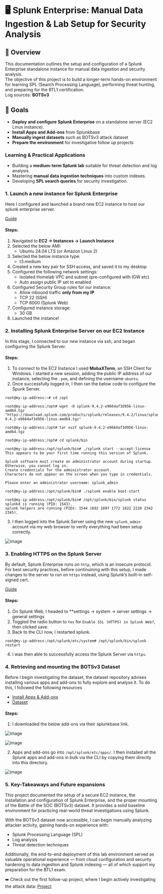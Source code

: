 # 🖥️ Splunk Enterprise: Manual Data Ingestion & Lab Setup for Security Analysis

## 📖 Overview
This documentation outlines the setup and configuration of a Splunk Enterprise standalone instance for manual data ingestion and security analysis.  
The objective of this project is to build a longer-term hands-on environment for learning SPL (Search Processing Language), performing threat hunting, and preparing for the BTL1 certification.  
Log sources: **BOTSv3**

## 🎯 Goals
- **Deploy and configure Splunk Enterprise** on a standalone server (EC2 Linux instance).
- **Install Apps and Add-ons** from Splunkbase
- **Manually ingest datasets** such as BOTSv3 attack dataset
- **Prepare the environment** for investigative follow up projects

### Learning & Practical Applications
- Building a **medium-term Splunk lab** suitable for threat detection and log analysis.
- Mastering **manual data ingestion techniques** into custom indexes.
- Developing **SPL search queries** for security investigation.

### 1. Launch a new instance for Splunk Enterprise
Here I configured and launched a brand new EC2 instance to host our splunk enterprise server. 

[Guide](https://navyadevops.hashnode.dev/step-by-step-guide-installing-splunk-server-on-aws-linux)

#### Steps:
1. Navigated to **EC2 → Instances → Launch Instance**
2. Selected the below AMI:
   - Ubuntu 24.04 LTS (or Amazon Linux 2)
3. Selected the below instance type:
   - t3.medium
4. Created a new key pair for SSH access, and saved it to my desktop
5. Configured the following network settings:
   - Isolated Homelab VPC and subnet (pre-configured with IGW etc)
   - Auto assign public IP set to enabled
6. Configured Security Group rules for our instance:
   - Allow inbound traffic **only from my IP**
   - TCP 22 (SSH)
   - TCP 8000 (Splunk Web)
7. Configured instance storage:
   - 30 GB
8. Launched the instance!

### 2. Installing Splunk Enterprise Server on our EC2 Instance
In this stage, I connected to our new instance via ssh, and began configuring the Splunk Server.

#### Steps:
1. To connect to the EC2 Instance I used **MobaXTerm**, an SSH Client for Windows. I started a new session, adding the public IP address of our instance, selecting the `.pem`, and defining the username `ubuntu`.
2. Once successfully logged in, I then ran the below code to configure the Spunk Server.

```
root@my-ip-address:~# cd /opt 
```
```
root@my-ip-address:/opt# wget -O splunk-9.4.2-e9664af3d956-linux-amd64.tgz "https://download.splunk.com/products/splunk/releases/9.4.2/linux/splunk-9.4.2-e9664af3d956-linux-amd64.tgz"
```
```
root@my-ip-address:/opt# tar xvzf splunk-9.4.2-e9664af3d956-linux-amd64.tgz
```
```
root@my-ip-address:/opt# cd splunk/bin
```
```
root@my-ip-address:/opt/splunk/bin# ./splunk start --accept-license
This appears to be your first time running this version of Splunk.

Splunk software must create an administrator account during startup. Otherwise, you cannot log in.
Create credentials for the administrator account.
Characters do not appear on the screen when you type in credentials.

Please enter an administrator username: splunk_admin
```
```
root@my-ip-address:/opt/splunk/bin# ./splunk enable boot-start
```
```
root@my-ip-address:/opt/splunk/bin# /opt/splunk/bin/splunk status
splunkd is running (PID: 1543).
splunk helpers are running (PIDs: 1544 1692 1697 1772 1822 2210 2342 2345).
```

3. I then logged into the Splunk Server using the new `splunk_admin` account via my web browser to verify everything had been setup correctly.

![image](https://github.com/user-attachments/assets/beaac792-3f88-4ba5-a1cd-bf069ef7b151)

### 3. Enabling HTTPS on the Splunk Server
By default, Splunk Enterprise runs on `http`, which is an insecure protocol. For best security practices, before continuining with this setup, I made changes to the server to run on `https` instead, using Splunk’s built-in self-signed cert.

[Guide](https://docs.splunk.com/Documentation/Splunk/9.4.1/Security/TurnonbasicencryptionwithSplunkWeb)

#### Steps:
1. On Splunk Web, I headed to **settings -> system -> server settings -> general settings
2. Toggled the radio button to `Yes` for `Enable SSL (HTTPS) in Splunk Web?`, then clicked save.
3. Back to the CLI now, I restarted splunk. 
```
root@my-ip-address:/opt/splunk/etc/system# /opt/splunk/bin/splunk restart
```
4. I was then able to successfully access the Splunk Server via `https`.

### 4. Retrieving and mounting the BOTSv3 Dataset
Before I begin investigating the dataset, the dataset repository advises installing various apps and add-ons to fully explore and analyse it. To do this, I followed the following resources

- [Install Apps & Add-ons](https://docs.splunk.com/Documentation/AddOns/released/Overview/Singleserverinstall)
- [Dataset](https://github.com/splunk/botsv3?tab=readme-ov-file)

#### Steps:
1. I downloaded the below add-ons via their splunkbase link.

![image](https://github.com/user-attachments/assets/d92d5292-ca36-477f-abfb-045ef870c77b)

![image](https://github.com/user-attachments/assets/f1c90ce7-b913-4765-91d7-637534c51457)

2. Apps and add-ons go into `/opt/splunk/etc/apps/`. I then installed all the Splunk apps and add-ons in bulk via the CLI by copying them directly into this directory.

![image](https://github.com/user-attachments/assets/a1b09016-df00-43fa-aeb6-509c5f208815)

### 5. Key-Takeaways and Future expansions
This project documented the setup of a secure EC2 instance, the installation and configuration of Splunk Enterprise, and the proper mounting of the Battle of the SOC (BOTSv3) dataset. It provides a solid baseline environment for practicing real-world threat investigations using Splunk.

With the BOTSv3 dataset now accessible, I can begin manually analyzing attacker activity, gaining hands-on experience with:

- Splunk Processing Language (SPL)
- Log analysis
- Threat detection techniques

Additionally, the end-to-end deployment of this lab environment served as valuable operational experience — from cloud configuration and security hardening to data ingestion and Splunk indexing — all of which support my preparation for the BTL1 exam.

➡️ Check out the first follow-up project, where I begin actively investigating the attack data: [Project](https://github.com/wilbcn/BlueTeam/blob/main/Splunk-Projects/Splunk-botsv1-Investigation-1.md)


